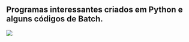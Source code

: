 ## Programas interessantes criados em Python e alguns códigos de Batch.

<div width="500px;">
<img src="https://upload.wikimedia.org/wikipedia/commons/thumb/0/0a/Python.svg/1200px-Python.svg.png"/>
</div>
